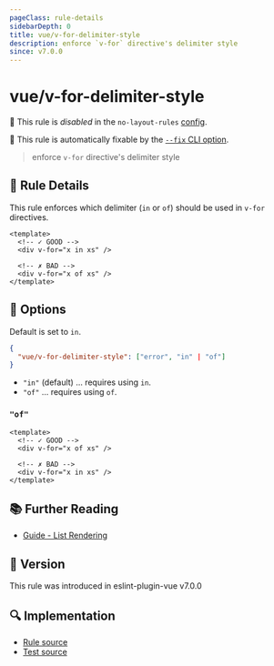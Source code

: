 ```yaml
---
pageClass: rule-details
sidebarDepth: 0
title: vue/v-for-delimiter-style
description: enforce `v-for` directive's delimiter style
since: v7.0.0
---
```

# vue/v-for-delimiter-style

🚫 This rule is *disabled* in the `no-layout-rules` [config](https://eslint.vuejs.org/user-guide/#bundle-configurations).

🔧 This rule is automatically fixable by the [`--fix` CLI option](https://eslint.org/docs/latest/user-guide/command-line-interface#--fix).

<!-- end auto-generated rule header -->

> enforce `v-for` directive's delimiter style

## :book: Rule Details

This rule enforces which delimiter (`in` or `of`) should be used in `v-for` directives.

<eslint-code-block fix :rules="{'vue/v-for-delimiter-style': ['error']}">

```vue
<template>
  <!-- ✓ GOOD -->
  <div v-for="x in xs" />

  <!-- ✗ BAD -->
  <div v-for="x of xs" />
</template>
```

</eslint-code-block>

## :wrench: Options

Default is set to `in`.

```json
{
  "vue/v-for-delimiter-style": ["error", "in" | "of"]
}
```

- `"in"` (default) ... requires using `in`.
- `"of"` ... requires using `of`.

### `"of"`

<eslint-code-block fix :rules="{'vue/v-for-delimiter-style': ['error', 'of']}">

```vue
<template>
  <!-- ✓ GOOD -->
  <div v-for="x of xs" />

  <!-- ✗ BAD -->
  <div v-for="x in xs" />
</template>
```

</eslint-code-block>

## :books: Further Reading

- [Guide - List Rendering](https://vuejs.org/guide/essentials/list.html)

## :rocket: Version

This rule was introduced in eslint-plugin-vue v7.0.0

## :mag: Implementation

- [Rule source](https://github.com/vuejs/eslint-plugin-vue/blob/master/lib/rules/v-for-delimiter-style.js)
- [Test source](https://github.com/vuejs/eslint-plugin-vue/blob/master/tests/lib/rules/v-for-delimiter-style.js)
